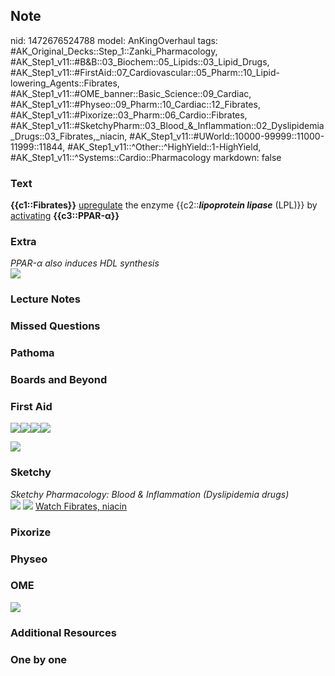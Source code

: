 ## Note
nid: 1472676524788
model: AnKingOverhaul
tags: #AK_Original_Decks::Step_1::Zanki_Pharmacology, #AK_Step1_v11::#B&B::03_Biochem::05_Lipids::03_Lipid_Drugs, #AK_Step1_v11::#FirstAid::07_Cardiovascular::05_Pharm::10_Lipid-lowering_Agents::Fibrates, #AK_Step1_v11::#OME_banner::Basic_Science::09_Cardiac, #AK_Step1_v11::#Physeo::09_Pharm::10_Cardiac::12_Fibrates, #AK_Step1_v11::#Pixorize::03_Pharm::06_Cardio::Fibrates, #AK_Step1_v11::#SketchyPharm::03_Blood_&_Inflammation::02_Dyslipidemia_Drugs::03_Fibrates,_niacin, #AK_Step1_v11::#UWorld::10000-99999::11000-11999::11844, #AK_Step1_v11::^Other::^HighYield::1-HighYield, #AK_Step1_v11::^Systems::Cardio::Pharmacology
markdown: false

### Text
<div>
  <b>{{c1::Fibrates}}</b> <u>upregulate</u> the enzyme
  {{c2::<i><b>lipoprotein lipase</b></i> (LPL)}} by
  <u>activating</u> <b>{{c3::PPAR-α}}</b>
</div>

### Extra
<div>
  <i>PPAR-α also induces HDL synthesis</i>
</div><img src="paste-509052408824400.jpg">

### Lecture Notes


### Missed Questions


### Pathoma


### Boards and Beyond


### First Aid
<img src="paste-242442313924611.jpg"><img src=
"paste-203263622250499.jpg"><img src=
"paste-230506599809027.jpg"><img src="paste-225266739707907.jpg">
<div>
  <div>
    <div><img src="paste-235252538671107.jpg"></div>
  </div>
</div>

### Sketchy
<div>
  <i>Sketchy Pharmacology: Blood & Inflammation (Dyslipidemia
  drugs)</i>
</div><img src="paste-571874895462401.jpg"> <img src=
"Screen%20Shot%202019-10-01%20at%209.06.11%20AM.png"> <a href=
"https://dashboard.sketchy.com/study/medical/courses/medical-pharmacology/units/medical-pharmacology-blood-inflammation/videos/medical-pharmacology-blood-and-inflammation-dyslipidemia-drugs-fibrates-niacin?utm_source=anki&utm_medium=partnership&utm_campaign=february_update&utm_content=medical">
Watch Fibrates, niacin</a>

### Pixorize


### Physeo


### OME
<div class="ome-widget">
  <a href="https://onlinemeded.org/spa/cardiac?ref=anki"><img src=
  "_OME_AnkiFlashcards_Topic_6.png"></a>
</div>

### Additional Resources


### One by one

